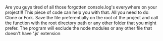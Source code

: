 Are you guys tired of all those forgotten console.log's everywhere on your project!!!
This piece of code can help you with that.
All you need to do:
Clone or Fork.
Save the file preferentially on the root of the project and call the function with the root directory path or any other folder that you might prefer.
The program will exclude the node modules or any other file that doesn't have ‘.js’ extension 
